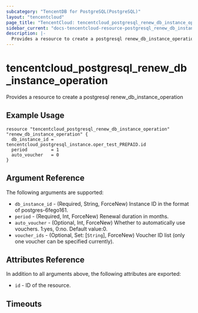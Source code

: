 ```yaml
---
subcategory: "TencentDB for PostgreSQL(PostgreSQL)"
layout: "tencentcloud"
page_title: "TencentCloud: tencentcloud_postgresql_renew_db_instance_operation"
sidebar_current: "docs-tencentcloud-resource-postgresql_renew_db_instance_operation"
description: |-
  Provides a resource to create a postgresql renew_db_instance_operation
---
```


# tencentcloud_postgresql_renew_db_instance_operation

Provides a resource to create a postgresql renew_db_instance_operation

## Example Usage

```hcl
resource "tencentcloud_postgresql_renew_db_instance_operation" "renew_db_instance_operation" {
  db_instance_id = tencentcloud_postgresql_instance.oper_test_PREPAID.id
  period         = 1
  auto_voucher   = 0
}
```

## Argument Reference

The following arguments are supported:

* `db_instance_id` - (Required, String, ForceNew) Instance ID in the format of postgres-6fego161.
* `period` - (Required, Int, ForceNew) Renewal duration in months.
* `auto_voucher` - (Optional, Int, ForceNew) Whether to automatically use vouchers. 1:yes, 0:no. Default value:0.
* `voucher_ids` - (Optional, Set: [`String`], ForceNew) Voucher ID list (only one voucher can be specified currently).

## Attributes Reference

In addition to all arguments above, the following attributes are exported:

* `id` - ID of the resource.



## Timeouts

<no value>


